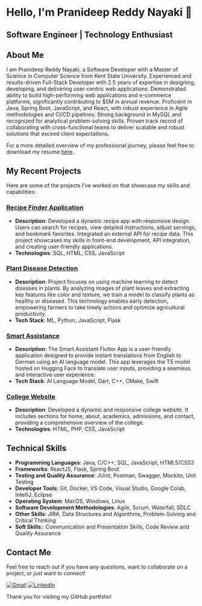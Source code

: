 # Hello, I'm Pranideep Reddy Nayaki 👋

## Software Engineer | Technology Enthusiast

## About Me

I am Pranideep Reddy Nayaki, a Software Developer with a Master of Science in Computer Science from Kent State University. Experienced and results-driven Full-Stack Developer with 2.5 years of expertise in designing, developing, and delivering user-centric web applications. Demonstrated ability to build high-performing web applications and e-commerce platforms, significantly contributing to $5M in annual revenue. Proficient in Java, Spring Boot, JavaScript, and React, with robust experience in Agile methodologies and CI/CD pipelines. Strong background in MySQL and recognized for analytical problem-solving skills. Proven track record of collaborating with cross-functional teams to deliver scalable and robust solutions that exceed client expectations.

For a more detailed overview of my professional journey, please feel free to download my resume [here](https://drive.google.com/file/d/15kmV99vW3_LrCFdaRutQnwgSbOtnuJeF/view).

## My Recent Projects

Here are some of the projects I've worked on that showcase my skills and capabilities:

### [Recipe Finder Application](https://github.com/pranideepnayaki/forkify-food-app)

- **Description**: Developed a dynamic recipe app with responsive design. Users can search for recipes, view detailed instructions, adjust servings, and bookmark favorites. Integrated an external API for recipe data. This project showcases my skills in front-end development, API integration, and creating user-friendly applications.
- **Technologies**: SQL, HTML, CSS, JavaScript

### [Plant Disease Detection](https://github.com/pranideepnayaki/Plant_Disease_Detection)

- **Description**: Project focuses on using machine learning to detect diseases in plants. By analyzing images of plant leaves and extracting key features like color and texture, we train a model to classify plants as healthy or diseased. This technology enables early detection, empowering farmers to take timely actions and optimize agricultural productivity.
- **Tech Stack**: ML, Python, JavaScript, Flask

### [Smart Assistance](https://github.com/pranideepnayaki/smart_assistant)

- **Description**: The Smart Assistant Flutter App is a user-friendly application designed to provide instant translations from English to German using an AI language model. This app leverages the T5 model hosted on Hugging Face to translate user inputs, providing a seamless and interactive user experience.
- **Tech Stack**: AI Language Model, Dart, C++, CMake, Swift

### [College Website](https://github.com/pranideepnayaki/College_Website)

- **Description**: Developed a dynamic and responsive college website. It includes sections for home, about, academics, admissions, and contact, providing a comprehensive overview of the college.
- **Technologies**: HTML, PHP, CSS, JavaScript

## Technical Skills

- **Programming Languages**: Java, C/C++, SQL, JavaScript, HTML5/CSS3
- **Frameworks**: ReactJS, Flask, Spring Boot
- **Testing and Quality Assurance**: JUnit, Postman, Swagger, Mockito, Unit Testing
- **Developer Tools**: Git, Docker, VS Code, Visual Studio, Google Colab, IntelliJ, Eclipse
- **Operating System**: MacOS, Windows, Linux
- **Software Development Methodologies**: Agile, Scrum, Waterfall, SDLC
- **Other Skills**: JIRA, Data Structures and Algorithms, Problem-Solving and Critical Thinking
- **Soft Skills:**: Communication and Presentation Skills, Code Review and Quality Assurance

## Contact Me

Feel free to reach out if you have any questions, want to collaborate on a project, or just want to connect!

[![Gmail](https://img.shields.io/badge/Gmail-D14836?style=for-the-badge&logo=gmail&logoColor=white)](mailto:n.pranideepreddy1999@gmail.com)
[![LinkedIn](https://img.shields.io/badge/LinkedIn-0077B5?style=for-the-badge&logo=linkedin&logoColor=white)](https://www.linkedin.com/in/pranideepreddynayaki/)

Thank you for visiting my GitHub portfolio!
